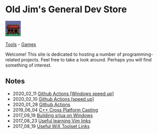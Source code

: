 # Old Jim's General Dev Store

![](images/general_store48.png) 

[Tools](tools.html) - [Games](games.html)

Welcome! This site is dedicated to hosting a number of programming-related projects. Feel free to take a look around. Perhaps you will find something of interest.

## Notes

- 2020_02_11 [Github Actions \[Windows speed up\]](.\notes\notes_2020_02_11.html)
- 2020_02_10 [Github Actions \[speed up\]](.\notes\notes_2020_02_10.html)
- 2020_01_28 [Github Actions](.\notes\notes_2020_01_28.html)
- 2019_06_04 [C++ Cross Platform Casting](.\notes\notes_2019_06_04.html)
- 2017_09_19 [Building srlua on Windows](.\notes\notes_2017_09_19.html)
- 2017_08_23 [Useful learning Vim links](.\notes\notes_2017_08_23.html)
- 2017_08_19 [Useful WiX Toolset Links](.\notes\notes_2017_08_19.html)
